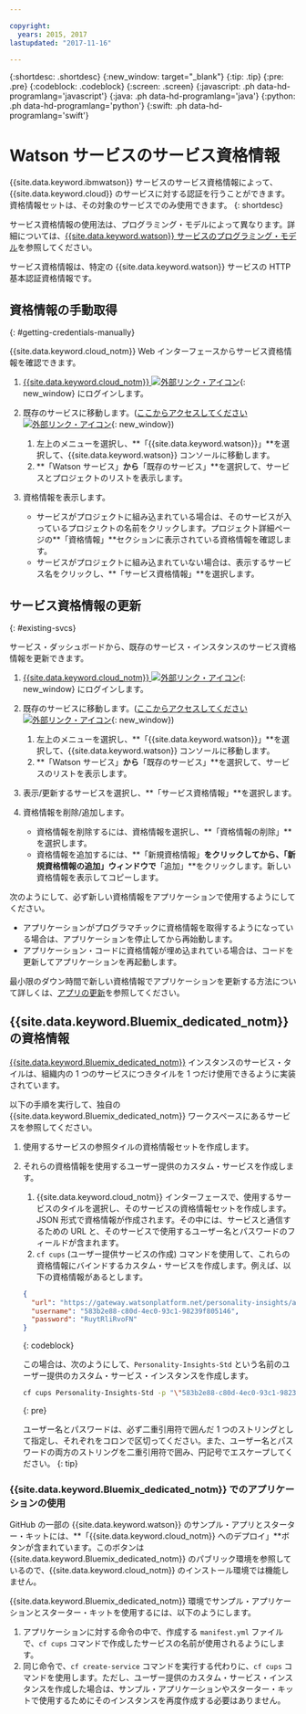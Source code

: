 ```yaml
---

copyright:
  years: 2015, 2017
lastupdated: "2017-11-16"

---
```


{:shortdesc: .shortdesc}
{:new_window: target="_blank"}
{:tip: .tip}
{:pre: .pre}
{:codeblock: .codeblock}
{:screen: .screen}
{:javascript: .ph data-hd-programlang='javascript'}
{:java: .ph data-hd-programlang='java'}
{:python: .ph data-hd-programlang='python'}
{:swift: .ph data-hd-programlang='swift'}

# Watson サービスのサービス資格情報

{{site.data.keyword.ibmwatson}} サービスのサービス資格情報によって、{{site.data.keyword.cloud}} のサービスに対する認証を行うことができます。資格情報セットは、その対象のサービスでのみ使用できます。
{: shortdesc}

サービス資格情報の使用法は、プログラミング・モデルによって異なります。詳細については、[{{site.data.keyword.watson}} サービスのプログラミング・モデル](/docs/services/watson/getting-started-develop.html)を参照してください。

サービス資格情報は、特定の {{site.data.keyword.watson}} サービスの HTTP 基本認証資格情報です。

## 資格情報の手動取得
{: #getting-credentials-manually}

{{site.data.keyword.cloud_notm}} Web インターフェースからサービス資格情報を確認できます。

1.  [{{site.data.keyword.cloud_notm}} ![外部リンク・アイコン](../../icons/launch-glyph.svg "外部リンク・アイコン")](https://console.{DomainName}/registration/?target=%2Fdeveloper%2Fwatson%2Fdashboard){: new_window} にログインします。
1.  既存のサービスに移動します。([ここからアクセスしてください ![外部リンク・アイコン](../../icons/launch-glyph.svg "外部リンク・アイコン")](https://console.{DomainName}/developer/watson/existing-services){: new_window})

    1.  左上のメニューを選択し、**「{{site.data.keyword.watson}}」**を選択して、{{site.data.keyword.watson}} コンソールに移動します。
    1.  **「Watson サービス」**から**「既存のサービス」**を選択して、サービスとプロジェクトのリストを表示します。
1.  資格情報を表示します。
    - サービスがプロジェクトに組み込まれている場合は、そのサービスが入っているプロジェクトの名前をクリックします。プロジェクト詳細ページの**「資格情報」**セクションに表示されている資格情報を確認します。
    - サービスがプロジェクトに組み込まれていない場合は、表示するサービス名をクリックし、**「サービス資格情報」**を選択します。

## サービス資格情報の更新
{: #existing-svcs}

サービス・ダッシュボードから、既存のサービス・インスタンスのサービス資格情報を更新できます。

1.  [{{site.data.keyword.cloud_notm}} ![外部リンク・アイコン](../../icons/launch-glyph.svg "外部リンク・アイコン")](https://console.{DomainName}/registration/?target=%2Fdeveloper%2Fwatson%2Fdashboard){: new_window} にログインします。
1.  既存のサービスに移動します。([ここからアクセスしてください ![外部リンク・アイコン](../../icons/launch-glyph.svg "外部リンク・アイコン")](https://console.{DomainName}/developer/watson/existing-services){: new_window})

    1.  左上のメニューを選択し、**「{{site.data.keyword.watson}}」**を選択して、{{site.data.keyword.watson}} コンソールに移動します。
    1.  **「Watson サービス」**から**「既存のサービス」**を選択して、サービスのリストを表示します。
1.  表示/更新するサービスを選択し、**「サービス資格情報」**を選択します。
1.  資格情報を削除/追加します。
    - 資格情報を削除するには、資格情報を選択し、**「資格情報の削除」**を選択します。
    - 資格情報を追加するには、**「新規資格情報」**をクリックしてから、「新規資格情報の追加」ウィンドウで**「追加」**をクリックします。新しい資格情報を表示してコピーします。

次のようにして、必ず新しい資格情報をアプリケーションで使用するようにしてください。

- アプリケーションがプログラマチックに資格情報を取得するようになっている場合は、アプリケーションを停止してから再始動します。
- アプリケーション・コードに資格情報が埋め込まれている場合は、コードを更新してアプリケーションを再起動します。

最小限のダウン時間で新しい資格情報でアプリケーションを更新する方法について詳しくは、[アプリの更新](/docs/manageapps/updapps.html)を参照してください。

## {{site.data.keyword.Bluemix_dedicated_notm}} の資格情報

[{{site.data.keyword.Bluemix_dedicated_notm}}](/docs/dedicated/index.html#dedicated) インスタンスのサービス・タイルは、組織内の 1 つのサービスにつきタイルを 1 つだけ使用できるように実装されています。

以下の手順を実行して、独自の {{site.data.keyword.Bluemix_dedicated_notm}} ワークスペースにあるサービスを参照してください。

1.  使用するサービスの参照タイルの資格情報セットを作成します。
1.  それらの資格情報を使用するユーザー提供のカスタム・サービスを作成します。

    1.  {{site.data.keyword.cloud_notm}} インターフェースで、使用するサービスのタイルを選択し、そのサービスの資格情報セットを作成します。JSON 形式で資格情報が作成されます。その中には、サービスと通信するための URL と、そのサービスで使用するユーザー名とパスワードのフィールドが含まれます。
    1.  `cf cups` (ユーザー提供サービスの作成) コマンドを使用して、これらの資格情報にバインドするカスタム・サービスを作成します。例えば、以下の資格情報があるとします。

      ```json
      {
        "url": "https://gateway.watsonplatform.net/personality-insights/api",
        "username": "583b2e88-c80d-4ec0-93c1-98239f805146",
        "password": "RuytRliRvoFN"
      }
      ```
      {: codeblock}

      この場合は、次のようにして、`Personality-Insights-Std` という名前のユーザー提供のカスタム・サービス・インスタンスを作成します。

      ```bash
      cf cups Personality-Insights-Std -p "\"583b2e88-c80d-4ec0-93c1-98239f805146\":\"RuytRliRvoFN\""
      ```
      {: pre}

      ユーザー名とパスワードは、必ず二重引用符で囲んだ 1 つのストリングとして指定し、それぞれをコロンで区切ってください。また、ユーザー名とパスワードの両方のストリングを二重引用符で囲み、円記号でエスケープしてください。
      {: tip}

### {{site.data.keyword.Bluemix_dedicated_notm}} でのアプリケーションの使用

GitHub の一部の {{site.data.keyword.watson}} のサンプル・アプリとスターター・キットには、**「{{site.data.keyword.cloud_notm}} へのデプロイ」**ボタンが含まれています。このボタンは {{site.data.keyword.Bluemix_dedicated_notm}} のパブリック環境を参照しているので、{{site.data.keyword.cloud_notm}} のインストール環境では機能しません。

{{site.data.keyword.Bluemix_dedicated_notm}} 環境でサンプル・アプリケーションとスターター・キットを使用するには、以下のようにします。

1.  アプリケーションに対する命令の中で、作成する `manifest.yml` ファイルで、`cf cups` コマンドで作成したサービスの名前が使用されるようにします。
1.  同じ命令で、`cf create-service` コマンドを実行する代わりに、`cf cups` コマンドを使用します。ただし、ユーザー提供のカスタム・サービス・インスタンスを作成した場合は、サンプル・アプリケーションやスターター・キットで使用するためにそのインスタンスを再度作成する必要はありません。
